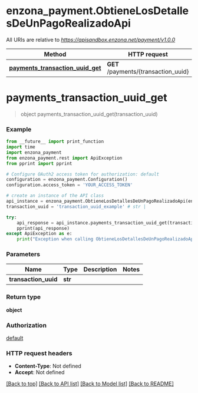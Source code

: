 # enzona_payment.ObtieneLosDetallesDeUnPagoRealizadoApi

All URIs are relative to *https://apisandbox.enzona.net/payment/v1.0.0*

Method | HTTP request | Description
------------- | ------------- | -------------
[**payments_transaction_uuid_get**](ObtieneLosDetallesDeUnPagoRealizadoApi.md#payments_transaction_uuid_get) | **GET** /payments/{transaction_uuid} | 


# **payments_transaction_uuid_get**
> object payments_transaction_uuid_get(transaction_uuid)



### Example
```python
from __future__ import print_function
import time
import enzona_payment
from enzona_payment.rest import ApiException
from pprint import pprint

# Configure OAuth2 access token for authorization: default
configuration = enzona_payment.Configuration()
configuration.access_token = 'YOUR_ACCESS_TOKEN'

# create an instance of the API class
api_instance = enzona_payment.ObtieneLosDetallesDeUnPagoRealizadoApi(enzona_payment.ApiClient(configuration))
transaction_uuid = 'transaction_uuid_example' # str | 

try:
    api_response = api_instance.payments_transaction_uuid_get(transaction_uuid)
    pprint(api_response)
except ApiException as e:
    print("Exception when calling ObtieneLosDetallesDeUnPagoRealizadoApi->payments_transaction_uuid_get: %s\n" % e)
```

### Parameters

Name | Type | Description  | Notes
------------- | ------------- | ------------- | -------------
 **transaction_uuid** | **str**|  | 

### Return type

**object**

### Authorization

[default](../README.md#default)

### HTTP request headers

 - **Content-Type**: Not defined
 - **Accept**: Not defined

[[Back to top]](#) [[Back to API list]](../README.md#documentation-for-api-endpoints) [[Back to Model list]](../README.md#documentation-for-models) [[Back to README]](../README.md)

